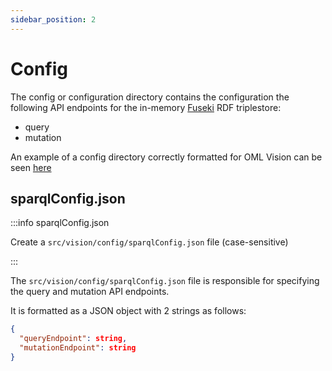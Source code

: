```yaml
---
sidebar_position: 2
---
```


# Config

The config or configuration directory contains the configuration the following API endpoints for the in-memory [Fuseki](https://jena.apache.org/documentation/fuseki2/) RDF triplestore:

- query
- mutation

<!-- TODO: Change example to opencaesar organization -->
An example of a config directory correctly formatted for OML Vision can be seen [here](https://github.com/pogi7/kepler16b-example/blob/main/src/vision/config/sparqlConfig.json)

## sparqlConfig.json

:::info sparqlConfig.json

Create a `src/vision/config/sparqlConfig.json` file (case-sensitive)

:::

The `src/vision/config/sparqlConfig.json` file is responsible for specifying the query and mutation API endpoints.

It is formatted as a JSON object with 2 strings as follows:

```json
{
  "queryEndpoint": string,
  "mutationEndpoint": string
}
```